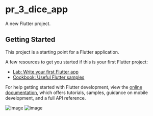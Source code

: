 # pr_3_dice_app

A new Flutter project.

## Getting Started

This project is a starting point for a Flutter application.

A few resources to get you started if this is your first Flutter project:

- [Lab: Write your first Flutter app](https://docs.flutter.dev/get-started/codelab)
- [Cookbook: Useful Flutter samples](https://docs.flutter.dev/cookbook)

For help getting started with Flutter development, view the
[online documentation](https://docs.flutter.dev/), which offers tutorials,
samples, guidance on mobile development, and a full API reference.

![image](https://user-images.githubusercontent.com/114163761/231763403-85d5cbaa-4a22-4861-9a55-4d612ea0b002.png)
![image](https://user-images.githubusercontent.com/114163761/231763466-4cb149e1-164d-4fc2-8586-fc86094bf4fa.png)

